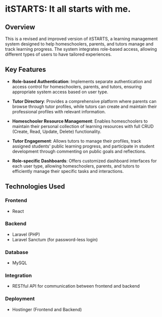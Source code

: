 # itSTARTS: It all starts with me.

## Overview

This is a revised and improved version of itSTARTS, a learning management system designed to help homeschoolers, parents, and tutors manage and track learning progress. The system integrates role-based access, allowing different types of users to have tailored experiences.

## Key Features

- **Role-based Authentication**: Implements separate authentication and access control for homeschoolers, parents, and tutors, ensuring appropriate system access based on user type.

- **Tutor Directory**: Provides a comprehensive platform where parents can browse through tutor profiles, while tutors can create and maintain their professional profiles with relevant information.

- **Homeschooler Resource Management**: Enables homeschoolers to maintain their personal collection of learning resources with full CRUD (Create, Read, Update, Delete) functionality.

- **Tutor Engagement**: Allows tutors to manage their profiles, track assigned students' public learning progress, and participate in student development through commenting on public goals and reflections.

- **Role-specific Dashboards**: Offers customized dashboard interfaces for each user type, allowing homeschoolers, parents, and tutors to efficiently manage their specific tasks and interactions.


## Technologies Used

### Frontend
- React

### Backend
- Laravel (PHP)
- Laravel Sanctum (for password-less login)

### Database
- MySQL

### Integration
- RESTful API for communication between frontend and backend

### Deployment
- Hostinger (Frontend and Backend)
